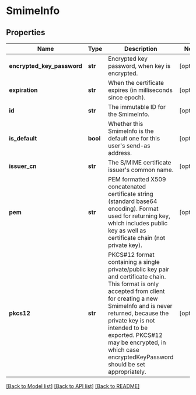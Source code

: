 # SmimeInfo

## Properties
Name | Type | Description | Notes
------------ | ------------- | ------------- | -------------
**encrypted_key_password** | **str** | Encrypted key password, when key is encrypted. | [optional] 
**expiration** | **str** | When the certificate expires (in milliseconds since epoch). | [optional] 
**id** | **str** | The immutable ID for the SmimeInfo. | [optional] 
**is_default** | **bool** | Whether this SmimeInfo is the default one for this user&#39;s send-as address. | [optional] 
**issuer_cn** | **str** | The S/MIME certificate issuer&#39;s common name. | [optional] 
**pem** | **str** | PEM formatted X509 concatenated certificate string (standard base64 encoding). Format used for returning key, which includes public key as well as certificate chain (not private key). | [optional] 
**pkcs12** | **str** | PKCS#12 format containing a single private/public key pair and certificate chain. This format is only accepted from client for creating a new SmimeInfo and is never returned, because the private key is not intended to be exported. PKCS#12 may be encrypted, in which case encryptedKeyPassword should be set appropriately. | [optional] 

[[Back to Model list]](../README.md#documentation-for-models) [[Back to API list]](../README.md#documentation-for-api-endpoints) [[Back to README]](../README.md)


